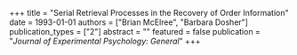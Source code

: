 +++
title = "Serial Retrieval Processes in the Recovery of Order Information"
date = 1993-01-01
authors = ["Brian McElree", "Barbara Dosher"]
publication_types = ["2"]
abstract = ""
featured = false
publication = "*Journal of Experimental Psychology: General*"
+++

